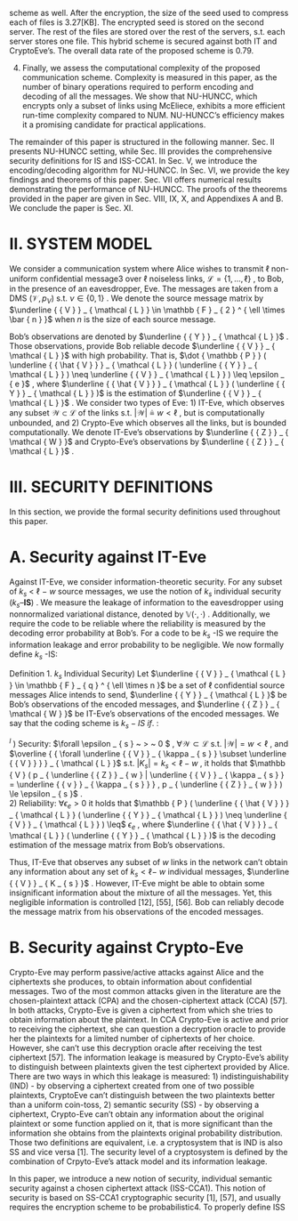 scheme as well. After the encryption, the size of the seed used to compress each of files is 3.27[KB]. The encrypted seed is stored on the second server. The rest of the files are stored over the rest of the servers, s.t. each server stores one file. This hybrid scheme is secured against both IT and CryptoEve’s. The overall data rate of the proposed scheme is 0.79.

4) Finally, we assess the computational complexity of the proposed communication scheme. Complexity is measured in this paper, as the number of binary operations required to perform encoding and decoding of all the messages. We show that NU-HUNCC, which encrypts only a subset of links using McEliece, exhibits a more efficient run-time complexity compared to NUM. NU-HUNCC’s efficiency makes it a promising candidate for practical applications.

The remainder of this paper is structured in the following manner. Sec. II presents NU-HUNCC setting, while Sec. III provides the comprehensive security definitions for IS and ISS-CCA1. In Sec. V, we introduce the encoding/decoding algorithm for NU-HUNCC. In Sec. VI, we provide the key findings and theorems of this paper. Sec. VII offers numerical results demonstrating the performance of NU-HUNCC. The proofs of the theorems provided in the paper are given in Sec. VIII, IX, X, and Appendixes A and B. We conclude the paper is Sec. XI.

# II. SYSTEM MODEL

We consider a communication system where Alice wishes to transmit $\ell$ non-uniform confidential message3 over $\ell$ noiseless links, $\mathcal { L } = \{ 1 , . . . , \ell \}$ , to Bob, in the presence of an eavesdropper, Eve. The messages are taken from a DMS $( \mathcal { V } , p _ { V } )$ s.t. $\nu \in \{ 0 , 1 \}$ . We denote the source message matrix by $\underline { { V } } _ { \mathcal { L } } \in \mathbb { F } _ { 2 } ^ { \ell \times \bar { n } }$ when $n$ is the size of each source message.

Bob’s observations are denoted by $\underline { { Y } } _ { \mathcal { L } }$ . Those observations, provide Bob reliable decode $\underline { { V } } _ { \mathcal { L } }$ with high probability. That is, $\dot { \mathbb { P } } ( \underline { { \hat { V } } } _ { \mathcal { L } } ( \underline { { Y } } _ { \mathcal { L } } ) \neq \underline { { V } } _ { \mathcal { L } } ) \leq \epsilon _ { e }$ , where $\underline { { \hat { V } } } _ { \mathcal { L } } ( \underline { { Y } } _ { \mathcal { L } } )$ is the estimation of $\underline { { V } } _ { \mathcal { L } }$ . We consider two types of Eve: 1) IT-Eve, which observes any subset $\mathcal { W } \subset \mathcal { L }$ of the links s.t. $| \mathcal { W } | \triangleq w < \ell$ , but is computationally unbounded, and 2) Crypto-Eve which observes all the links, but is bounded computationally. We denote IT-Eve’s observations by $\underline { { Z } } _ { \mathcal { W } }$ and Crypto-Eve’s observations by $\underline { { Z } } _ { \mathcal { L } }$ .

# III. SECURITY DEFINITIONS

In this section, we provide the formal security definitions used throughout this paper.

# A. Security against IT-Eve

Against IT-Eve, we consider information-theoretic security. For any subset of $k _ { s } ~ < ~ \ell ~ - ~ w$ source messages, we use the notion of $k _ { s }$ individual security $\left( k _ { s } – \mathbf { I S } \right)$ . We measure the leakage of information to the eavesdropper using nonnormalized variational distance, denoted by $\mathbb { V } ( \cdot , \cdot )$ . Additionally, we require the code to be reliable where the reliability is measured by the decoding error probability at Bob’s. For a code to be $k _ { s }$ -IS we require the information leakage and error probability to be negligible. We now formally define $k _ { s }$ -IS:

Definition 1. $k _ { s }$ Individual Security) Let $\underline { { V } } _ { \mathcal { L } } \in \mathbb { F } _ { q } ^ { \ell \times n }$ be a set of $\ell$ confidential source messages Alice intends to send, $\underline { { Y } } _ { \mathcal { L } }$ be Bob’s observations of the encoded messages, and $\underline { { Z } } _ { \mathcal { W } }$ be IT-Eve’s observations of the encoded messages. We say that the coding scheme is $k _ { s } - I S ~ i f .$ :

$^ { l }$ ) Security: $\forall \epsilon _ { s } ~ > ~ 0 $ , $\forall \mathcal { W } \subset \mathcal { L }$ s.t. $| \mathcal { W } | = w < \ell$ , and $\overline { { \forall \underline { { V } } _ { \kappa _ { s } } \subset \underline { { V } } } } _ { \mathcal { L } }$ s.t. $| K _ { s } | = k _ { s } < \ell - w$ , it holds that $\mathbb { V } ( p _ { \underline { { Z } } _ { w } | \underline { { V } } _ { \kappa _ { s } } = \underline { { v } } _ { \kappa _ { s } } } , p _ { \underline { { Z } } _ { w } } ) \le \epsilon _ { s }$ .   
2) Reliability: $\forall \epsilon _ { e } > 0$ it holds that $\mathbb { P } ( \underline { { \hat { V } } } _ { \mathcal { L } } ( \underline { { Y } } _ { \mathcal { L } } ) \neq \underline { { V } } _ { \mathcal { L } } ) \leq$ $\epsilon _ { e }$ , where $\underline { { \hat { V } } } _ { \mathcal { L } } ( \underline { { Y } } _ { \mathcal { L } } )$ is the decoding estimation of the message matrix from Bob’s observations.

Thus, IT-Eve that observes any subset of $w$ links in the network can’t obtain any information about any set of $k _ { s } < \ell -$ $w$ individual messages, $\underline { { V } } _ { K _ { s } }$ . However, IT-Eve might be able to obtain some insignificant information about the mixture of all the messages. Yet, this negligible information is controlled [12], [55], [56]. Bob can reliably decode the message matrix from his observations of the encoded messages.

# B. Security against Crypto-Eve

Crypto-Eve may perform passive/active attacks against Alice and the ciphertexts she produces, to obtain information about confidential messages. Two of the most common attacks given in the literature are the chosen-plaintext attack (CPA) and the chosen-ciphertext attack (CCA) [57]. In both attacks, Crypto-Eve is given a ciphertext from which she tries to obtain information about the plaintext. In CCA Crypto-Eve is active and prior to receiving the ciphertext, she can question a decryption oracle to provide her the plaintexts for a limited number of ciphertexts of her choice. However, she can’t use this decryption oracle after receiving the test ciphertext [57]. The information leakage is measured by Crypto-Eve’s ability to distinguish between plaintexts given the test ciphertext provided by Alice. There are two ways in which this leakage is measured: 1) indistinguishability (IND) - by observing a ciphertext created from one of two possible plaintexts, CryptoEve can’t distinguish between the two plaintexts better than a uniform coin-toss, 2) semantic security (SS) - by observing a ciphertext, Crypto-Eve can’t obtain any information about the original plaintext or some function applied on it, that is more significant than the information she obtains from the plaintexts original probability distribution. Those two definitions are equivalent, i.e. a cryptosystem that is IND is also SS and vice versa [1]. The security level of a cryptosystem is defined by the combination of Crpyto-Eve’s attack model and its information leakage.

In this paper, we introduce a new notion of security, individual semantic security against a chosen ciphertext attack (ISS-CCA1). This notion of security is based on SS-CCA1 cryptographic security [1], [57], and usually requires the encryption scheme to be probabilistic4. To properly define ISS